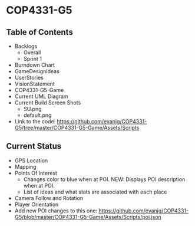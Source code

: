 # COP4331-G5
Table of Contents
---------------------

- Backlogs
  - Overall 
  - Sprint 1 
- Burndown Chart
- GameDesignIdeas
- UserStories
- VisionStatement
- COP4331-G5-Game
- Current UML Diagram
- Current Build Screen Shots
  - SU.png
  - default.png
- Link to the code: https://github.com/evanjg/COP4331-G5/tree/master/COP4331-G5-Game/Assets/Scripts

Current Status
---------------

- GPS Location 
- Mapping
- Points Of Interest
  - Changes color to blue when at POI. NEW: Displays POI description when at POI.
  - List of ideas and what stats are associated with each place
- Camera Follow and Rotation
- Player Orientation
- Add new POI changes to this one: https://github.com/evanjg/COP4331-G5/blob/master/COP4331-G5-Game/Assets/Scripts/poi.json
